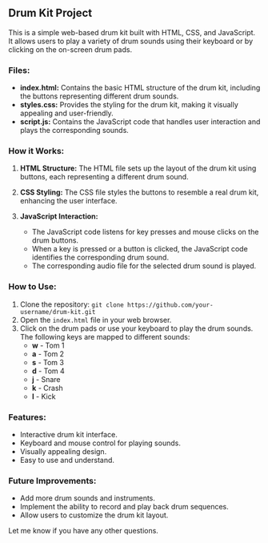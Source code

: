 ## Drum Kit Project

This is a simple web-based drum kit built with HTML, CSS, and JavaScript. It allows users to play a variety of drum sounds using their keyboard or by clicking on the on-screen drum pads.

### Files:

* **index.html:** Contains the basic HTML structure of the drum kit, including the buttons representing different drum sounds.
* **styles.css:** Provides the styling for the drum kit, making it visually appealing and user-friendly.
* **script.js:**  Contains the JavaScript code that handles user interaction and plays the corresponding sounds. 

### How it Works:

1. **HTML Structure:** The HTML file sets up the layout of the drum kit using buttons, each representing a different drum sound. 

2. **CSS Styling:** The CSS file styles the buttons to resemble a real drum kit, enhancing the user interface.

3. **JavaScript Interaction:** 
   * The JavaScript code listens for key presses and mouse clicks on the drum buttons.
   * When a key is pressed or a button is clicked, the JavaScript code identifies the corresponding drum sound.
   * The corresponding audio file for the selected drum sound is played.

### How to Use:

1. Clone the repository:  `git clone https://github.com/your-username/drum-kit.git`
2. Open the `index.html` file in your web browser.
3. Click on the drum pads or use your keyboard to play the drum sounds. The following keys are mapped to different sounds:
    * **w** -  Tom 1
    * **a** -  Tom 2
    * **s** -  Tom 3
    * **d** -  Tom 4
    * **j** -  Snare
    * **k** -  Crash
    * **l** -  Kick

### Features:

* Interactive drum kit interface.
* Keyboard and mouse control for playing sounds.
* Visually appealing design.
* Easy to use and understand.

### Future Improvements:

* Add more drum sounds and instruments.
* Implement the ability to record and play back drum sequences.
* Allow users to customize the drum kit layout. 

Let me know if you have any other questions.
